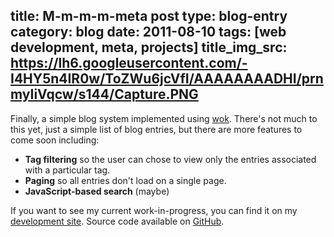 title: M-m-m-m-meta post
type: blog-entry
category: blog
date: 2011-08-10
tags: [web development, meta, projects]
title_img_src: https://lh6.googleusercontent.com/-I4HY5n4IR0w/ToZWu6jcVfI/AAAAAAAADHI/prnmyIiVqcw/s144/Capture.PNG 
---
Finally, a simple blog system implemented using [wok][]. There's 
not much to this yet, just a simple list of blog entries, but there are more 
features to come soon including:

[wok]:https://github.com/mythmon/wok

- **Tag filtering** so the user can chose to view only the entries associated
with a particular tag.
- **Paging** so all entries don't load on a single page.
- **JavaScript-based search** (maybe)

If you want to see my current work-in-progress, you can find it on my
[development site][devsite]. Source code available on [GitHub][gh].

[gh]:https://github.com/robatron/robmd.net
[devsite]:http://dev.robmd.net/blog
